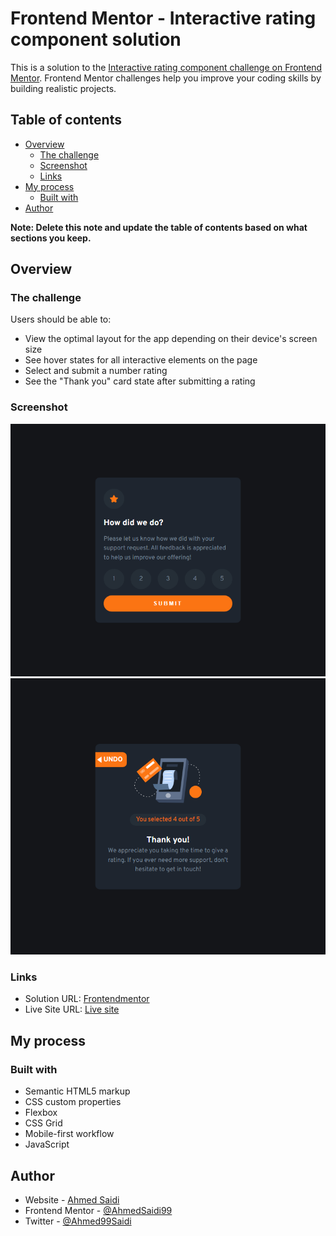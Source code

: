 # Frontend Mentor - Interactive rating component solution

This is a solution to the [Interactive rating component challenge on Frontend Mentor](https://www.frontendmentor.io/challenges/interactive-rating-component-koxpeBUmI). Frontend Mentor challenges help you improve your coding skills by building realistic projects. 

## Table of contents

- [Overview](#overview)
  - [The challenge](#the-challenge)
  - [Screenshot](#screenshot)
  - [Links](#links)
- [My process](#my-process)
  - [Built with](#built-with)
- [Author](#author)

**Note: Delete this note and update the table of contents based on what sections you keep.**

## Overview

### The challenge

Users should be able to:

- View the optimal layout for the app depending on their device's screen size
- See hover states for all interactive elements on the page
- Select and submit a number rating
- See the "Thank you" card state after submitting a rating

### Screenshot

![](./images/rating-state.png)
![](./images/thank-state.png)



### Links

- Solution URL: [Frontendmentor](https://www.frontendmentor.io/solutions/interactive-rating-component-htmlcss-gridjavascriptstatemanagement-HJt2zWaz9)
- Live Site URL: [Live site](https://ahmedsaidi99.github.io/rating-component/)

## My process

### Built with

- Semantic HTML5 markup
- CSS custom properties
- Flexbox
- CSS Grid
- Mobile-first workflow
- JavaScript




## Author

- Website - [Ahmed Saidi](https://github.com/AhmedSaidi99)
- Frontend Mentor - [@AhmedSaidi99](https://www.frontendmentor.io/profile/AhmedSaidi99)
- Twitter - [@Ahmed99Saidi](https://www.twitter.com/Ahmed99Saidi)





